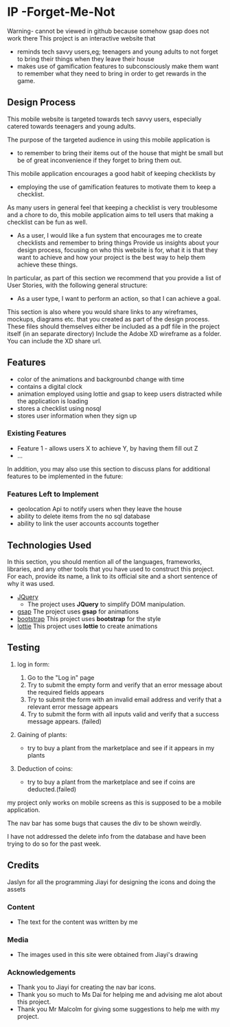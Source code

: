 # IP -Forget-Me-Not
Warning- cannot be viewed in github because somehow gsap does not work there
This project is an interactive website that 
- reminds tech savvy users,eg; teenagers and young adults to not forget to bring their things when they leave their house 
- makes use of gamification features to subconsciously make them want to remember what they need to bring in order to get rewards in the game.

## Design Process
This mobile website is targeted towards tech savvy users, especially catered towards teenagers and young adults.

The purpose of the targeted audience in using this mobile application is
-  to remember to bring their items out of the house that might be small but be of great inconvenience if they forget to bring them out.
  
This mobile application encourages a good habit of keeping checklists by
- employing the use of gamification features to motivate them to keep a checklist.

As many users in general feel that keeping a checklist is very troublesome and a chore to do, this mobile application aims to tell users that making a checklist can be fun as well.

- As a user, I would like a fun system that encourages me to create checklists and remember to bring things 
Provide us insights about your design process, focusing on who this website is for, what it is that they want to achieve and how your project is the best way to help them achieve these things.

In particular, as part of this section we recommend that you provide a list of User Stories, with the following general structure:
- As a user type, I want to perform an action, so that I can achieve a goal.

This section is also where you would share links to any wireframes, mockups, diagrams etc. that you created as part of the design process. 
These files should themselves either be included as a pdf file in the project itself (in an separate directory)
Include the Adobe XD wireframe as a folder. You can include the XD share url. 

## Features

- color of the animations and backgrounbd change with time
- contains a digital clock
- animation employed using lottie and gsap to keep users distracted while the application is loading
- stores a checklist using nosql
- stores user information when they sign up

 
### Existing Features
- Feature 1 - allows users X to achieve Y, by having them fill out Z
- ...

In addition, you may also use this section to discuss plans for additional features to be implemented in the future:

### Features Left to Implement
- geolocation Api to notify users when they leave the house
- ability to delete items from the no sql database
- ability to link the user accounts accounts together

## Technologies Used

In this section, you should mention all of the languages, frameworks, libraries, and any other tools that you have used to construct this project. For each, provide its name, a link to its official site and a short sentence of why it was used.

- [JQuery](https://jquery.com)
    - The project uses **JQuery** to simplify DOM manipulation.
- [gsap](https://cdnjs.com/libraries/gsap)
  The project uses **gsap** for animations
- [bootstrap](https://getbootstrap.com/)
  This project uses **bootstrap** for the style
- [lottie](https://airbnb.design/lottie/)
  This project uses **lottie** to create animations

## Testing

1. log in form:
    1. Go to the "Log in" page
    2. Try to submit the empty form and verify that an error message about the required fields appears
    3. Try to submit the form with an invalid email address and verify that a relevant error message appears
    4. Try to submit the form with all inputs valid and verify that a success message appears. (failed)
   
2. Gaining of plants:
   - try to buy a plant from the marketplace and see if it appears in my plants

3. Deduction of coins:
   - try to buy a plant from the marketplace and see if coins are deducted.(failed)


my project only works on mobile screens as this is supposed to be a mobile application.

The nav bar has some bugs that causes the div to be shown weirdly.

I have not addressed the delete info from the database and have been trying to do so for the past week.


## Credits
Jaslyn for all the programming
Jiayi for designing the icons and doing the assets
### Content
- The text for the content was written by me

### Media
- The images used in this site were obtained from Jiayi's drawing

### Acknowledgements
- Thank you to Jiayi for creating the nav bar icons.
- Thank you so much to Ms Dai for helping me and advising me alot about this project.
- Thank you Mr Malcolm for giving some suggestions to help me with my project.
